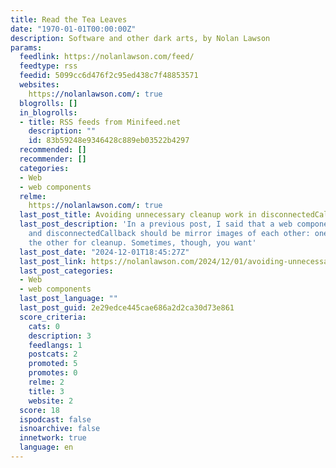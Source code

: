 ```yaml
---
title: Read the Tea Leaves
date: "1970-01-01T00:00:00Z"
description: Software and other dark arts, by Nolan Lawson
params:
  feedlink: https://nolanlawson.com/feed/
  feedtype: rss
  feedid: 5099cc6d476f2c95ed438c7f48853571
  websites:
    https://nolanlawson.com/: true
  blogrolls: []
  in_blogrolls:
  - title: RSS feeds from Minifeed.net
    description: ""
    id: 83b59248e9346428c889eb03522b4297
  recommended: []
  recommender: []
  categories:
  - Web
  - web components
  relme:
    https://nolanlawson.com/: true
  last_post_title: Avoiding unnecessary cleanup work in disconnectedCallback
  last_post_description: 'In a previous post, I said that a web component’s connectedCallback
    and disconnectedCallback should be mirror images of each other: one for setup,
    the other for cleanup. Sometimes, though, you want'
  last_post_date: "2024-12-01T18:45:27Z"
  last_post_link: https://nolanlawson.com/2024/12/01/avoiding-unnecessary-cleanup-work-in-disconnectedcallback/
  last_post_categories:
  - Web
  - web components
  last_post_language: ""
  last_post_guid: 2e29edce445cae686a2d2ca30d73e861
  score_criteria:
    cats: 0
    description: 3
    feedlangs: 1
    postcats: 2
    promoted: 5
    promotes: 0
    relme: 2
    title: 3
    website: 2
  score: 18
  ispodcast: false
  isnoarchive: false
  innetwork: true
  language: en
---
```

